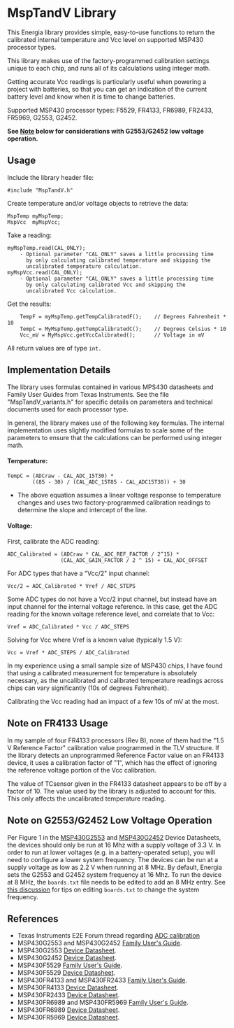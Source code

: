 MspTandV Library
====================

This Energia library provides simple, easy-to-use functions to return the
calibrated internal temperature and Vcc level on supported MSP430 processor types.

This library makes use of the factory-programmed calibration settings unique to
each chip, and runs all of its calculations using integer math.

Getting accurate Vcc readings is particularly useful when powering a project
with batteries, so that you can get an indication of the current battery level
and know when it is time to change batteries.

Supported MSP430 processor types: F5529, FR4133, FR6989, FR2433, FR5969, G2553, G2452.

**See [Note](#note-on-g2553g2452-low-voltage-operation) below for considerations with G2553/G2452 low voltage operation.**

Usage
-----

Include the library header file:

    #include "MspTandV.h"

Create temperature and/or voltage objects to retrieve the data:

    MspTemp myMspTemp;
    MspVcc  myMspVcc;

Take a reading:

    myMspTemp.read(CAL_ONLY);
        - Optional parameter "CAL_ONLY" saves a little processing time
          by only calculating calibrated temperature and skipping the
          uncalibrated temperature calculation.
    myMspVcc.read(CAL_ONLY);
        - Optional parameter "CAL_ONLY" saves a little processing time
          by only calculating calibrated Vcc and skipping the
          uncalibrated Vcc calculation.

Get the results:

        TempF = myMspTemp.getTempCalibratedF();    // Degrees Fahrenheit * 10
        TempC = MyMspTemp.getTempCalibratedC();    // Degrees Celsius * 10
        Vcc_mV = MyMspVcc.getVccCalibrated();      // Voltage in mV

All return values are of type `int.`

Implementation Details
----------------------

The library uses formulas contained in various MPS430 datasheets and Family
User Guides from Texas Instruments. See the file "MspTandV_variants.h" for
specific details on parameters and technical documents used for each
processor type.

In general, the library makes use of the following key formulas. The internal implementation uses slightly modified formulas to scale some of the parameters to ensure that the calculations can be performed using integer math.

#### Temperature: ####

    TempC = (ADCraw - CAL_ADC_15T30) *
            ((85 - 30) / (CAL_ADC_15T85 - CAL_ADC15T30)) + 30

* The above equation assumes a linear voltage response to temperature changes
and uses two factory-programmed calibration readings to determine the slope
and intercept of the line.

#### Voltage: ####

First, calibrate the ADC reading:

    ADC_Calibrated = (ADCraw * CAL_ADC_REF_FACTOR / 2^15) *
                     (CAL_ADC_GAIN_FACTOR / 2 ^ 15) + CAL_ADC_OFFSET

For ADC types that have a "Vcc/2" input channel:

    Vcc/2 = ADC_Calibrated * Vref / ADC_STEPS

Some ADC types do not have a Vcc/2 input channel, but instead have
an input channel for the internal voltage reference. In this case, get
the ADC reading for the known voltage reference level, and correlate
that to Vcc:

    Vref = ADC_Calibrated * Vcc / ADC_STEPS

Solving for Vcc where Vref is a known value (typically 1.5 V):

    Vcc = Vref * ADC_STEPS / ADC_Calibrated

In my experience using a small sample size of MSP430 chips, I have found
that using a calibrated measurement for temperature is
absolutely necessary, as the uncalibrated and calibrated temperature readings
across chips can vary significantly (10s of degrees Fahrenheit).

Calibrating the Vcc reading had an impact of a few 10s of mV at the most.

Note on FR4133 Usage
--------------------

In my sample of four FR4133 processors (Rev B), none of them had the "1.5 V
Reference Factor" calibration value programmed in the TLV structure. If the
library detects an unprogrammed Reference Factor value on an FR4133 device, it uses a calibration factor of "1", which has the effect of ignoring the reference voltage portion of the Vcc calibration.

The value of TCsensor given in the FR4133 datasheet appears to be off
by a factor of 10. The value used by the library is adjusted to account
for this. This only affects the uncalibrated temperature reading.

Note on G2553/G2452 Low Voltage Operation
-----------------------------------------

Per Figure 1 in the [MSP430G2553][1] and [MSP430G2452][2] Device Datasheets, the devices should only be run at 16 Mhz with a supply voltage of 3.3 V. In order to run at lower voltages (e.g. in a battery-operated setup), you will need to configure a lower system frequency. The devices can be run at a supply voltage as low as 2.2 V when running at 8 MHz. By default, Energia sets the G2553 and G2452 system frequency at 16 Mhz. To run the device at 8 MHz, the `boards.txt` file needs to be edited to add an 8 MHz entry. See [this discussion](https://forum.43oh.com/topic/4094-msp430g2553-1mhz-or-16mhz-how-to-set-it/)
for tips on editing `boards.txt` to change the system frequency.

References
----------

+ Texas Instruments E2E Forum thread regarding [ADC calibration](https://e2e.ti.com/support/microcontrollers/msp430/f/166/t/204428)
+ MSP430G2553 and MSP430G2452 [Family User's Guide](http://www.ti.com/lit/ug/slau144j/slau144j.pdf).
+ MSP430G2553 [Device Datasheet][1].
+ MSP430G2452 [Device Datasheet][2].
+ MSP430F5529 [Family User's Guide](http://www.ti.com/lit/pdf/slau208).
+ MSP430F5529 [Device Datasheet](http://www.ti.com/lit/ds/symlink/msp430f5529.pdf).
+ MSP430FR4133 and MSP430FR2433 [Family User's Guide](http://www.ti.com/lit/ug/slau445g/slau445g.pdf).
+ MSP430FR4133 [Device Datasheet](http://www.ti.com/lit/ds/symlink/msp430fr4133.pdf).
+ MSP430FR2433 [Device Datasheet](http://www.ti.com/lit/ds/symlink/msp430fr2433.pdf).
+ MSP430FR6989 and MSP430FR5969 [Family User's Guide](http://www.ti.com/lit/ug/slau367o/slau367o.pdf).
+ MSP430FR6989 [Device Datasheet](http://www.ti.com/lit/ds/symlink/msp430fr6989.pdf).
+ MSP430FR5969 [Device Datasheet](http://www.ti.com/lit/ds/symlink/msp430fr5969.pdf).

[1]: http://www.ti.com/lit/ds/symlink/msp430g2553.pdf
[2]: http://www.ti.com/lit/ds/symlink/msp430g2112.pdf
